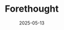 ---  
layout: startup_page  
title: "Forethought"  
id: "forethought.ai"  
permalink: "/forethoughtforethought.ai05132025/"  
website: "https://www.forethought.ai/"  
funding_round: "Strategic Investment"  
funding_amount: "$25M"  
investors: "Blue Cloud Ventures, May Habib (Writer), Scott Wu (Cognition), Karan Goel (Cartesia), NEA, Industry Ventures, Neo, Village Global, Sound Ventures, Gwyneth Paltrow"  
about: "Forethought is the leader in agentic AI for customer experience, offering a multi-agent, omnichannel AI platform. It allows enterprises to deploy AI agents across various channels, including chat, email, voice, and SMS, to resolve customer issues, drive upsells, and improve customer engagement. The company's AI agents currently handle over a billion monthly customer interactions."  
markets: "AI, Customer Experience, SaaS"  
hq: "San Francisco, California, United States"  
founded_year: "2017"  
linkedin: "https://www.linkedin.com/company/forethought-ai"  
twitter: "https://twitter.com/forethought_ai"  
instagram: ""  
facebook: "https://www.facebook.com/forethought.tech"  
crunchbase: "https://www.crunchbase.com/organization/forethought-7dc2"  
pitchbook: "https://pitchbook.com/profiles/company/223431-67"  

date_display: "13-May-2025"  
date: "2025-05-13"

# SEO Optimization  
meta_title: "Forethought - Strategic Investment Funding ($25M)"  
meta_description: "Forethought, Forethought is the leader in agentic AI for customer experience, offering a multi-agent, omnichannel AI platform. It allows enterprises to deploy AI a..."  
meta_keywords: "Forethought, AI, Customer Experience, SaaS, Strategic Investment funding"  
canonical_url: "https://startup.projectstartups.com/forethoughtforethought.ai05132025/"  
---